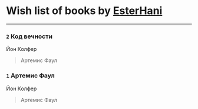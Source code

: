 # Wish list of books by [EsterHani](http://vk.com/id30558181)
---

### `2` Код вечности
Йон Колфер
> Артемис Фаул

### `1` Артемис Фаул
Йон Колфер
> Артемис Фаул

